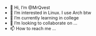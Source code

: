 - 👋 Hi, I’m @MrQvest
- 👀 I’m interested in Linux. I use Arch btw
- 🌱 I’m currently learning in college
- 💞️ I’m looking to collaborate on ...
- 📫 How to reach me ...

<!---
MrQvest/MrQvest is a ✨ special ✨ repository because its `README.md` (this file) appears on your GitHub profile.
You can click the Preview link to take a look at your changes.
--->
